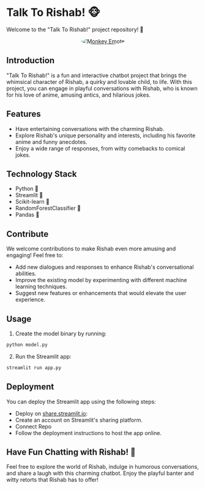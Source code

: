 # Talk To Rishab! 🐵

Welcome to the "Talk To Rishab!" project repository! 🎉

<p align="center"> 
  <a href="https://github.com/ArnavK-09/model_rishab">
   <img src="https://i.ibb.co/gFPfH0v/monkey-face.png" alt="Monkey Emote"  style="border-radius:50%"/> 
   </a>
 </p>

## Introduction

"Talk To Rishab!" is a fun and interactive chatbot project that brings the whimsical character of Rishab, a quirky and lovable child, to life. With this project, you can engage in playful conversations with Rishab, who is known for his love of anime, amusing antics, and hilarious jokes.

## Features

- Have entertaining conversations with the charming Rishab.
- Explore Rishab's unique personality and interests, including his favorite anime and funny anecdotes.
- Enjoy a wide range of responses, from witty comebacks to comical jokes.

## Technology Stack

- Python 🐍
- Streamlit 🌟
- Scikit-learn 🧠
- RandomForestClassifier 🌲
- Pandas 🐼

## Contribute

We welcome contributions to make Rishab even more amusing and engaging! Feel free to:
- Add new dialogues and responses to enhance Rishab's conversational abilities.
- Improve the existing model by experimenting with different machine learning techniques.
- Suggest new features or enhancements that would elevate the user experience.

## Usage

1. Create the model binary by running:

```bash
python model.py
```
2. Run the Streamlit app:

```bash
streamlit run app.py
````


## Deployment

You can deploy the Streamlit app using the following steps:

- Deploy on [share.streamlit.io](https://share.streamlit.io/):
- Create an account on Streamlit's sharing platform.
- Connect Repo
- Follow the deployment instructions to host the app online.


## Have Fun Chatting with Rishab! 🤣

Feel free to explore the world of Rishab, indulge in humorous conversations, and share a laugh with this charming chatbot. Enjoy the playful banter and witty retorts that Rishab has to offer!

